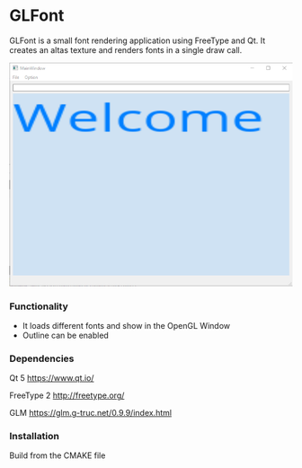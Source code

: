 # GLFont
GLFont is a small font rendering application using FreeType and Qt. It creates an altas texture and renders fonts in a single draw call. 

![Welcome UI](image/screenshot.png)

### Functionality
- It loads different fonts and show in the OpenGL Window
- Outline can be enabled

### Dependencies
Qt 5 https://www.qt.io/

FreeType 2 http://freetype.org/

GLM https://glm.g-truc.net/0.9.9/index.html 

### Installation
Build from the CMAKE file

